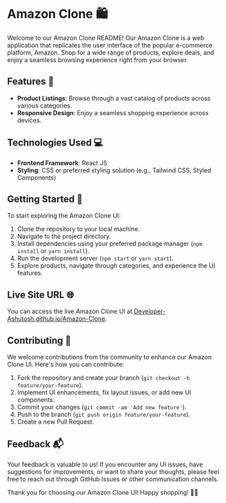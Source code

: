 # Amazon Clone 🛍️

Welcome to our Amazon Clone README! Our Amazon Clone is a web application that replicates the user interface of the popular e-commerce platform, Amazon. Shop for a wide range of products, explore deals, and enjoy a seamless browsing experience right from your browser.

## Features 🌟

- **Product Listings**: Browse through a vast catalog of products across various categories.
- **Responsive Design**: Enjoy a seamless shopping experience across devices.

## Technologies Used 💻

- **Frontend Framework**: React JS
- **Styling**: CSS or preferred styling solution (e.g., Tailwind CSS, Styled Components)

## Getting Started 🚀

To start exploring the Amazon Clone UI:

1. Clone the repository to your local machine.
2. Navigate to the project directory.
3. Install dependencies using your preferred package manager (`npm install` or `yarn install`).
4. Run the development server (`npm start` or `yarn start`).
5. Explore products, navigate through categories, and experience the UI features.

## Live Site URL 🌐

You can access the live Amazon Clone UI at [Developer-Ashutosh.github.io/Amazon-Clone](https://developer-ashutosh.github.io/Amazon-Clone/).

## Contributing 🤝

We welcome contributions from the community to enhance our Amazon Clone UI. Here's how you can contribute:

1. Fork the repository and create your branch (`git checkout -b feature/your-feature`).
2. Implement UI enhancements, fix layout issues, or add new UI components.
3. Commit your changes (`git commit -am 'Add new feature'`).
4. Push to the branch (`git push origin feature/your-feature`).
5. Create a new Pull Request.

## Feedback 📬

Your feedback is valuable to us! If you encounter any UI issues, have suggestions for improvements, or want to share your thoughts, please feel free to reach out through GitHub Issues or other communication channels.

Thank you for choosing our Amazon Clone UI! Happy shopping! 🛒✨
